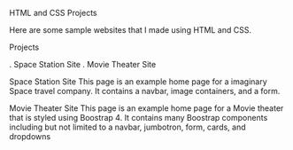 HTML and CSS Projects

Here are some sample websites that I made using HTML and CSS.

Projects

. Space Station Site
. Movie Theater Site

Space Station Site
This page is an example home page for a imaginary Space travel company. It contains a navbar, image containers, and a form.

Movie Theater Site
This page is an example home page for a Movie theater that is styled using Boostrap 4. It
contains many Boostrap components including but not limited to a navbar, jumbotron, form, cards, and dropdowns
